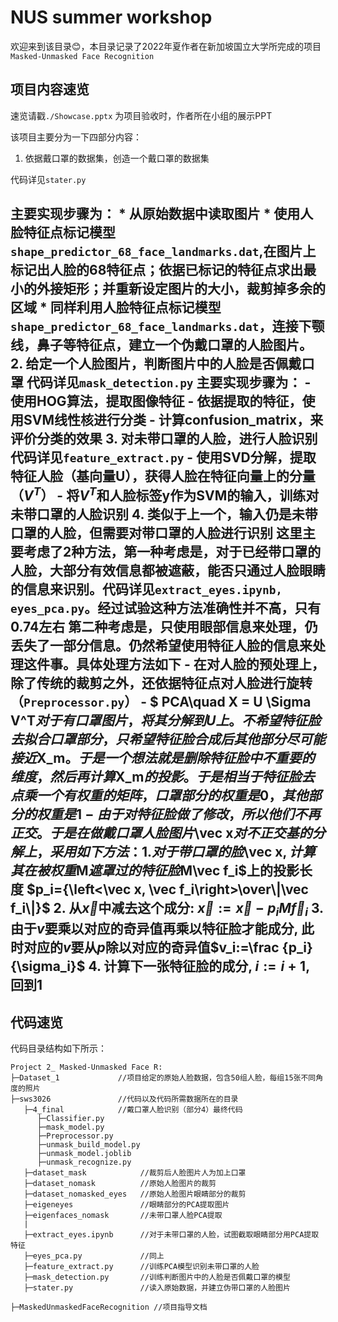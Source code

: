 # NUS summer workshop

欢迎来到该目录😊，本目录记录了2022年夏作者在新加坡国立大学所完成的项目`Masked-Unmasked Face Recognition`
## 项目内容速览
速览请戳`./Showcase.pptx`
为项目验收时，作者所在小组的展示PPT

该项目主要分为一下四部分内容：

1. 依据戴口罩的数据集，创造一个戴口罩的数据集

  代码详见`stater.py`
  
  主要实现步骤为：
    * 从原始数据中读取图片
    * 使用人脸特征点标记模型`shape_predictor_68_face_landmarks.dat`,在图片上标记出人脸的68特征点；依据已标记的特征点求出最小的外接矩形；并重新设定图片的大小，裁剪掉多余的区域
    * 同样利用人脸特征点标记模型`shape_predictor_68_face_landmarks.dat`，连接下颚线，鼻子等特征点，建立一个伪戴口罩的人脸图片。
2. 给定一个人脸图片，判断图片中的人脸是否佩戴口罩
  代码详见`mask_detection.py`
  主要实现步骤为：
    - 使用HOG算法，提取图像特征
    - 依据提取的特征，使用SVM线性核进行分类
    - 计算confusion_matrix，来评价分类的效果
3. 对未带口罩的人脸，进行人脸识别
  代码详见`feature_extract.py`
    - 使用SVD分解，提取特征人脸（基向量U），获得人脸在特征向量上的分量（$V^T$）
    - 将$V^T$和人脸标签y作为SVM的输入，训练对未带口罩的人脸识别
4. 类似于上一个，输入仍是未带口罩的人脸，但需要对带口罩的人脸进行识别
  这里主要考虑了2种方法，第一种考虑是，对于已经带口罩的人脸，大部分有效信息都被遮蔽，能否只通过人脸眼睛的信息来识别。代码详见`extract_eyes.ipynb, eyes_pca.py`。经过试验这种方法准确性并不高，只有0.74左右
  第二种考虑是，只使用眼部信息来处理，仍丢失了一部分信息。仍然希望使用特征人脸的信息来处理这件事。具体处理方法如下
    - 在对人脸的预处理上，除了传统的裁剪之外，还依据特征点对人脸进行旋转（`Preprocessor.py`）
    - $ PCA\quad X = U \Sigma V^T$对于有口罩图片，将其分解到U上。不希望特征脸去拟合口罩部分，只希望特征脸合成后其他部分尽可能接近$X_m$。于是一个想法就是删除特征脸中不重要的维度，然后再计算$X_m$的投影。于是相当于特征脸去点乘一个有权重的矩阵，口罩部分的权重是0，其他部分的权重是1
    - 由于对特征脸做了修改，所以他们不再正交。于是在做戴口罩人脸图片$\vec x$对不正交基的分解上，采用如下方法：
    1. 对于带口罩的脸$\vec x$, 计算其在被权重$M$遮罩过的特征脸$M\vec f_i$上的投影长度 $p_i={\left<\vec x, \vec f_i\right>\over\|\vec f_i\|}$
    2. 从$\vec x$中减去这个成分: $\vec x := \vec x - p_iM\vec f_i$
    3. 由于$v$要乘以对应的奇异值再乘以特征脸才能成分, 此时对应的$v$要从$p$除以对应的奇异值$v_i:=\frac {p_i}{\sigma_i}$
    4. 计算下一张特征脸的成分, $i:= i + 1$, 回到1
  - 


## 代码速览
代码目录结构如下所示：
```
Project 2_ Masked-Unmasked Face R:
├─Dataset_1				//项目给定的原始人脸数据，包含50组人脸，每组15张不同角度的照片
├─sws3026				//代码以及代码所需数据所在的目录
   ├─4_final    		//戴口罩人脸识别（部分4）最终代码
      ├─Classifier.py
      ├─mask_model.py
      ├─Preprocessor.py
      ├─unmask_build_model.py
      ├─unmask_model.joblib
      ├─unmask_recognize.py
   ├─dataset_mask      		 //裁剪后人脸图片人为加上口罩
   ├─dataset_nomask   		 //原始人脸图片的裁剪
   ├─dataset_nomasked_eyes   //原始人脸图片眼睛部分的裁剪
   ├─eigeneyes               //眼睛部分的PCA提取图片
   ├─eigenfaces_nomask       //未带口罩人脸PCA提取
   |
   ├─extract_eyes.ipynb		 //对于未带口罩的人脸，试图截取眼睛部分用PCA提取特征
   ├─eyes_pca.py             //同上
   ├─feature_extract.py 	 //训练PCA模型识别未带口罩的人脸
   ├─mask_detection.py  	 //训练判断图片中的人脸是否佩戴口罩的模型
   ├─stater.py               //读入原始数据，并建立伪带口罩的人脸图片

├─MaskedUnmaskedFaceRecognition //项目指导文档
```

